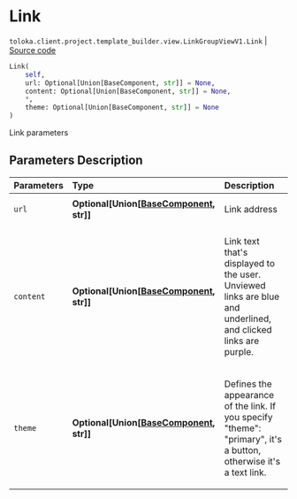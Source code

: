 # Link
`toloka.client.project.template_builder.view.LinkGroupViewV1.Link` | [Source code](https://github.com/Toloka/toloka-kit/blob/v0.1.25/src/client/project/template_builder/view.py#L327)

```python
Link(
    self,
    url: Optional[Union[BaseComponent, str]] = None,
    content: Optional[Union[BaseComponent, str]] = None,
    *,
    theme: Optional[Union[BaseComponent, str]] = None
)
```

Link parameters

## Parameters Description

| Parameters | Type | Description |
| :----------| :----| :-----------|
`url`|**Optional\[Union\[[BaseComponent](toloka.client.project.template_builder.base.BaseComponent.md), str\]\]**|<p>Link address</p>
`content`|**Optional\[Union\[[BaseComponent](toloka.client.project.template_builder.base.BaseComponent.md), str\]\]**|<p>Link text that&#x27;s displayed to the user. Unviewed links are blue and underlined, and clicked links are purple.</p>
`theme`|**Optional\[Union\[[BaseComponent](toloka.client.project.template_builder.base.BaseComponent.md), str\]\]**|<p>Defines the appearance of the link. If you specify &quot;theme&quot;: &quot;primary&quot;, it&#x27;s a button, otherwise it&#x27;s a text link.</p>
